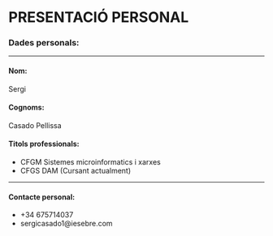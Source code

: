 # PRESENTACIÓ PERSONAL

### Dades personals:
--------------------
#### Nom: 
Sergi

#### Cognoms: 
Casado Pellissa

#### Titols professionals: 
<ul>
  <li>
    CFGM Sistemes microinformatics i xarxes</li>
  <li>
    CFGS DAM (Cursant actualment)</li>
</ul>

--------------------
  
#### Contacte personal:
  <ul>
    <li>
      +34 675714037</li>
    <li>
      sergicasado1@iesebre.com</li>
  </ul>
    
